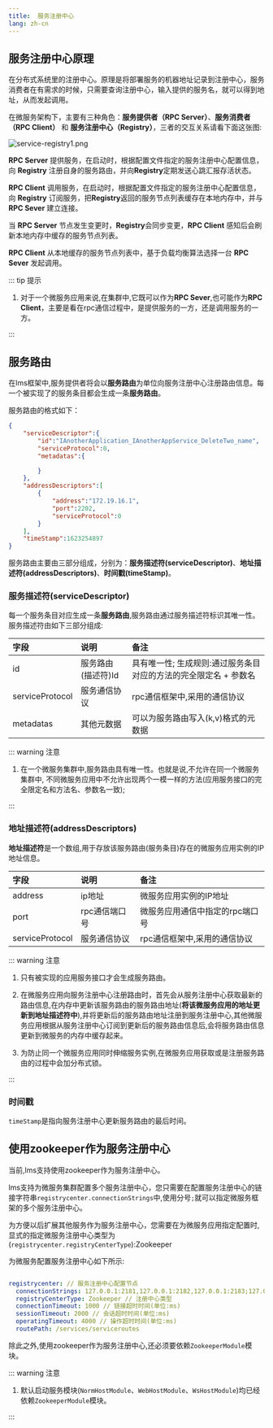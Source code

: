 ```yaml
---
title:  服务注册中心
lang: zh-cn
---
```


## 服务注册中心原理

在分布式系统里的注册中心。原理是将部署服务的机器地址记录到注册中心，服务消费者在有需求的时候，只需要查询注册中心，输入提供的服务名，就可以得到地址，从而发起调用。

在微服务架构下，主要有三种角色：**服务提供者（RPC Server）**、**服务消费者（RPC Client）** 和 **服务注册中心（Registry）**，三者的交互关系请看下面这张图:

![service-registry1.png](/assets/imgs/service-registry1.png)

**RPC Server** 提供服务，在启动时，根据配置文件指定的服务注册中心配置信息，向 **Registry** 注册自身的服务路由，并向**Registry**定期发送心跳汇报存活状态。

**RPC Client** 调用服务，在启动时，根据配置文件指定的服务注册中心配置信息，向 **Registry** 订阅服务，把**Registry**返回的服务节点列表缓存在本地内存中，并与 **RPC Sever** 建立连接。

当 **RPC Server** 节点发生变更时，**Registry**会同步变更，**RPC Client** 感知后会刷新本地内存中缓存的服务节点列表。

**RPC Client** 从本地缓存的服务节点列表中，基于负载均衡算法选择一台 **RPC Sever** 发起调用。

::: tip 提示
1. 对于一个微服务应用来说,在集群中,它既可以作为**RPC Sever**,也可能作为**RPC Client**，主要是看在rpc通信过程中，是提供服务的一方，还是调用服务的一方。

:::

## 服务路由

在lms框架中,服务提供者将会以**服务路由**为单位向服务注册中心注册路由信息。每一个被实现了的服务条目都会生成一条**服务路由**。

服务路由的格式如下：

```json
{
    "serviceDescriptor":{
        "id":"IAnotherApplication_IAnotherAppService_DeleteTwo_name",
        "serviceProtocol":0,
        "metadatas":{

        }
    },
    "addressDescriptors":[
        {
            "address":"172.19.16.1",
            "port":2202,
            "serviceProtocol":0
        }
    ],
    "timeStamp":1623254897
}
```

服务路由主要由三部分组成，分别为：**服务描述符(serviceDescriptor)**、**地址描述符(addressDescriptors)**、**时间戳(timeStamp)**。

### 服务描述符(serviceDescriptor)

每一个服务条目对应生成一条**服务路由**,服务路由通过服务描述符标识其唯一性。服务描述符由如下三部分组成:

| 字段 | 说明 | 备注 |
|:-----|:-----|:-----|
| id | 服务路由(描述符)Id | 具有唯一性; 生成规则:通过服务条目对应的方法的完全限定名 + 参数名 |
| serviceProtocol | 服务通信协议 | rpc通信框架中,采用的通信协议  |
| metadatas | 其他元数据 | 可以为服务路由写入(k,v)格式的元数据  |

::: warning 注意

1. 在一个微服务集群中,服务路由具有唯一性。也就是说,不允许在同一个微服务集群中, 不同微服务应用中不允许出现两个一模一样的方法(应用服务接口的完全限定名和方法名、参数名一致);

::: 

### 地址描述符(addressDescriptors)

**地址描述符**是一个数组,用于存放该服务路由(服务条目)存在的微服务应用实例的IP地址信息。

| 字段 | 说明 | 备注 |
|:-----|:-----|:-----|
| address | ip地址 | 微服务应用实例的IP地址 |
| port | rpc通信端口号 | 微服务应用通信中指定的rpc端口号  |
| serviceProtocol | 服务通信协议 | rpc通信框架中,采用的通信协议  |

::: warning 注意

1. 只有被实现的应用服务接口才会生成服务路由。

2. 在微服务应用向服务注册中心注册路由时，首先会从服务注册中心获取最新的路由信息,在内存中更新该服务路由的服务路由地址(**将该微服务应用的地址更新到地址描述符中**),并将更新后的服务路由地址注册到服务注册中心,其他微服务应用根据从服务注册中心订阅到更新后的服务路由信息后,会将服务路由信息更新到微服务的内存中缓存起来。

3. 为防止同一个微服务应用同时伸缩服务实例,在微服务应用获取或是注册服务路由的过程中会加分布式锁。

::: 

### 时间戳

`timeStamp`是指向服务注册中心更新服务路由的最后时间。


## 使用zookeeper作为服务注册中心

当前,lms支持使用zookeeper作为服务注册中心。

lms支持为微服务集群配置多个服务注册中心，您只需要在配置服务注册中心的链接字符串`registrycenter.connectionStrings`中,使用分号`;`就可以指定微服务框架的多个服务注册中心。

为方便以后扩展其他服务作为服务注册中心，您需要在为微服务应用指定配置时,显式的指定微服务注册中心类型为(`registrycenter.registryCenterType`):Zookeeper

为微服务配置服务注册中心如下所示:

```yml

registrycenter: // 服务注册中心配置节点
  connectionStrings: 127.0.0.1:2181,127.0.0.1:2182,127.0.0.1:2183;127.0.0.1:2184,127.0.0.1:2185,127.0.0.1:2186 // 服务配置中心链接
  registryCenterType: Zookeeper // 注册中心类型
  connectionTimeout: 1000 // 链接超时时间(单位:ms)
  sessionTimeout: 2000 // 会话超时时间(单位:ms)
  operatingTimeout: 4000 // 操作超时时间(单位:ms)
  routePath: /services/serviceroutes

```

除此之外,使用zookeeper作为服务注册中心,还必须要依赖`ZookeeperModule`模块。

::: warning 注意

1. 默认启动服务模块(`NormHostModule`、`WebHostModule`、`WsHostModule`)均已经依赖`ZookeeperModule`模块。

::: 